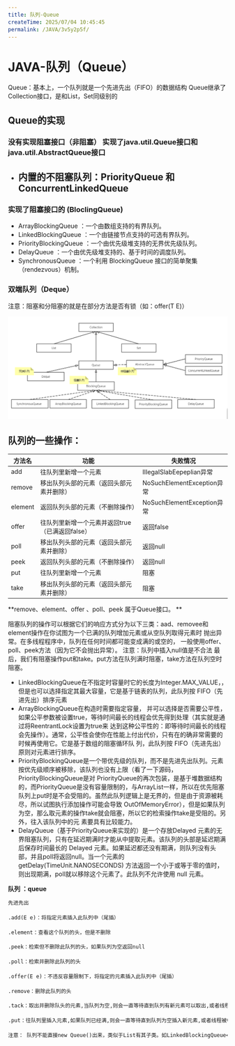 ```yaml
---
title: 队列-Queue
createTime: 2025/07/04 10:45:45
permalink: /JAVA/3v5y2p5f/
---
```

# JAVA-队列（Queue）
 Queue：基本上，一个队列就是一个先进先出（FIFO）的数据结构
 Queue继承了Collection接口，是和List，Set同级别的

 ## Queue的实现
 ### 没有实现阻塞接口（非阻塞） 实现了java.util.Queue接口和java.util.AbstractQueue接口
- 内置的不阻塞队列：**PriorityQueue** 和 **ConcurrentLinkedQueue**
  - 
### 实现了阻塞接口的 (BloclingQueue)
- ArrayBlockingQueue ：一个由数组支持的有界队列。
- LinkedBlockingQueue ：一个由链接节点支持的可选有界队列。
- PriorityBlockingQueue ：一个由优先级堆支持的无界优先级队列。
- DelayQueue ：一个由优先级堆支持的、基于时间的调度队列。
- SynchronousQueue ：一个利用 BlockingQueue 接口的简单聚集（rendezvous）机制。
### 双端队列（Deque）

注意：阻塞和分阻塞的就是在部分方法是否有锁（如：offer(T E)）


 ![企业微信截图_163400895765](../../../resource/images/企业微信截图_163400895765.png)

 ## 队列的一些操作：
| 方法名  | 功能                                            | 失败情况                   |
| ------- | ----------------------------------------------- | -------------------------- |
| add     | 往队列里新增一个元素                            | IIIegaISlabEepeplian异常   |
| remove  | 移出队列头部的元素（返回头部元素并删除）        | NoSuchElementException异常 |
| element | 返回队列头部的元素（不删除操作）                | NoSuchElementException异常 |
| offer   | 往队列里新增一个元素并返回true（已满返回false） | 返回false                  |
| poll    | 移出队列头部的元素（返回头部元素并删除）        | 返回null                   |
| peek    | 返回队列头部的元素（不删除操作）                | 返回null                   |
| put     | 往队列里新增一个元素                            | 阻塞                       |
| take    | 移出队列头部的元素（返回头部元素并删除）        | 阻塞                       |
**remove、element、offer 、poll、peek 属于Queue接口。 **

阻塞队列的操作可以根据它们的响应方式分为以下三类：aad、removee和element操作在你试图为一个已满的队列增加元素或从空队列取得元素时 抛出异常。在多线程程序中，队列在任何时间都可能变成满的或空的， 一般使用offer、poll、peek方法（因为它不会抛出异常）。
注意：队列中插入null值是不合法
最后，我们有阻塞操作put和take。put方法在队列满时阻塞，take方法在队列空时阻塞。


- LinkedBlockingQueue在不指定时容量时它的长度为Integer.MAX_VALUE，，但是也可以选择指定其最大容量，它是基于链表的队列，此队列按 FIFO（先进先出）排序元素
- ArrayBlockingQueue在构造时需要指定容量， 并可以选择是否需要公平性，如果公平参数被设置true，等待时间最长的线程会优先得到处理（其实就是通过将ReentrantLock设置为true来 达到这种公平性的：即等待时间最长的线程会先操作）。通常，公平性会使你在性能上付出代价，只有在的确非常需要的时候再使用它。它是基于数组的阻塞循环队 列，此队列按 FIFO（先进先出）原则对元素进行排序。
- PriorityBlockingQueue是一个带优先级的队列，而不是先进先出队列。元素按优先级顺序被移除，该队列也没有上限（看了一下源码，PriorityBlockingQueue是对 PriorityQueue的再次包装，是基于堆数据结构的，而PriorityQueue是没有容量限制的，与ArrayList一样，所以在优先阻塞 队列上put时是不会受阻的。虽然此队列逻辑上是无界的，但是由于资源被耗尽，所以试图执行添加操作可能会导致 OutOfMemoryError），但是如果队列为空，那么取元素的操作take就会阻塞，所以它的检索操作take是受阻的。另外，往入该队列中的元 素要具有比较能力。
- DelayQueue（基于PriorityQueue来实现的）是一个存放Delayed 元素的无界阻塞队列，只有在延迟期满时才能从中提取元素。该队列的头部是延迟期满后保存时间最长的 Delayed 元素。如果延迟都还没有期满，则队列没有头部，并且poll将返回null。当一个元素的 getDelay(TimeUnit.NANOSECONDS) 方法返回一个小于或等于零的值时，则出现期满，poll就以移除这个元素了。此队列不允许使用 null 元素。



**队列 ：queue**

```tex
先进先出

.add(E e)：将指定元素插入此队列中（尾插）

.element：查看这个队列的头，但是不删除

.peek：检索但不删除此队列的头，如果队列为空返回null

.poll：检索并删除此队列的头

.offer(E e)：不违反容量限制下，将指定的元素插入此队列中（尾插）

.remove：删除此队列的头	

.tack：取出并删除队头的元素,当队列为空,则会一直等待直到队列有新元素可以取出,或者线程被中断抛出异常

.put：往队列里插入元素,如果队列已经满,则会一直等待直到队列为空插入新元素,或者线程被中断抛出异常. 

注意： 队列不能直接new Queue()出来，类似于List有其子类。如LinkedBlockingQueue<E>(QUEUE_LENGTH);和ArrayBlockingQueue<E>(QUEUE_LENGTH)：其中E指泛型，QUEUE_LENGTH可以指定容量即长度**前者是以数组的形式存储，后者是以Node节点的链表形式存储。**
```



